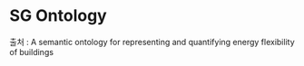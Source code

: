 # SG Ontology

출처 :  A semantic ontology for representing and quantifying energy flexibility of buildings